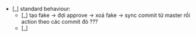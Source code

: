 * [_] standard behaviour: 
    * [_] tạo fake -> đợi approve -> xoá fake -> sync commit từ master rồi action theo các commit đó ???
    * [_] 

